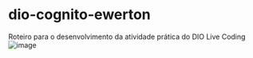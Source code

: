 # dio-cognito-ewerton
Roteiro para o desenvolvimento da atividade prática do DIO Live Coding
![image](https://github.com/ewertoncarvalho/dio-cognito-ewerton/assets/49257517/52e36e3e-af6b-4ef4-8226-aa337776efe2)
